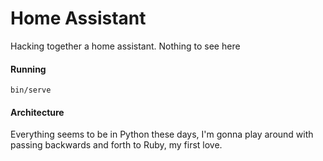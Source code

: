 # Home Assistant
Hacking together a home assistant.
Nothing to see here

#### Running
`bin/serve`


#### Architecture
Everything seems to be in Python these days, I'm gonna play around with passing backwards and forth to Ruby, my first love.
